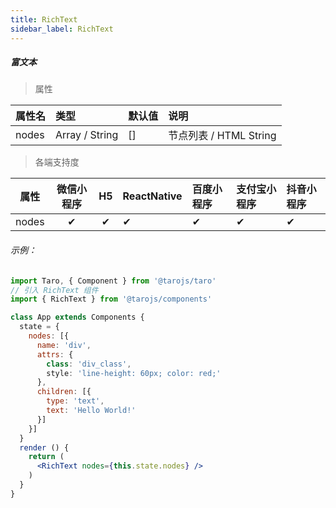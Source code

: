 ```yaml
---
title: RichText
sidebar_label: RichText
---
```


##### 富文本

> 属性

| 属性名 | 类型 | 默认值 | 说明 |
| :- | :- | :- | :- |
| nodes | Array / String | [] | 节点列表 / HTML String

>各端支持度

| 属性 | 微信小程序 | H5 | ReactNative | 百度小程序 | 支付宝小程序 | 抖音小程序 |
| :-: | :-: | :-: | :- | :- | :- | :- |
| nodes | ✔ | ✔ |  ✔| ✔ | ✔ | ✔ |
###### 示例：
```jsx
import Taro, { Component } from '@tarojs/taro'
// 引入 RichText 组件
import { RichText } from '@tarojs/components'

class App extends Components {
  state = {
    nodes: [{
      name: 'div',
      attrs: {
        class: 'div_class',
        style: 'line-height: 60px; color: red;'
      },
      children: [{
        type: 'text',
        text: 'Hello World!'
      }]
    }]
  }
  render () {
    return (
      <RichText nodes={this.state.nodes} />
    )
  }
}
```
